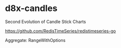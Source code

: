 # d8x-candles
Second Evolution of Candle Stick Charts


https://github.com/RedisTimeSeries/redistimeseries-go

Aggregate:
RangeWithOptions